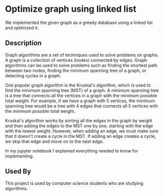 
# Optimize graph using linked list

We implemented the given graph as a greedy database using a linked list and optimized it.



## Description



Graph algorithms are a set of techniques used to solve problems on graphs. A graph is a collection of vertices (nodes) connected by edges. Graph algorithms can be used to solve problems such as finding the shortest path between two nodes, finding the minimum spanning tree of a graph, or detecting cycles in a graph.

One popular graph algorithm is the Kruskal's algorithm, which is used to find the minimum spanning tree (MST) of a graph. A minimum spanning tree is a tree that connects all the vertices in a graph with the minimum possible total weight. For example, if we have a graph with 5 vertices, the minimum spanning tree would be a tree with 4 edges that connects all 5 vertices with the minimum possible total weight.

Kruskal's algorithm works by sorting all the edges in the graph by weight and then adding the edges to the MST one by one, starting with the edge with the lowest weight. However, when adding an edge, we must make sure that it doesn't create a cycle in the MST. If adding an edge creates a cycle, we skip that edge and move on to the next edge.

In my jupyter notebook I explained everything needed to know for implementing.



## Used By

This project is used by computer science students who are studying algorithms.
